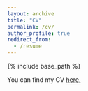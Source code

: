 ```yaml
---
layout: archive
title: "CV"
permalink: /cv/
author_profile: true
redirect_from:
  - /resume
---
```


{% include base_path %}

You can find my CV [here.](http://iancgeorge.github.io/files/CVIG.pdf)